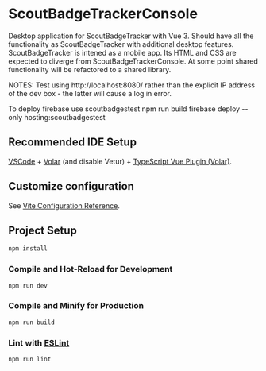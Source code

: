 # ScoutBadgeTrackerConsole

Desktop application for ScoutBadgeTracker with Vue 3.
Should have all the functionality as ScoutBadgeTracker with additional desktop features.
ScoutBadgeTracker is intened as a mobile app. Its HTML and CSS are expected to diverge
from ScoutBadgeTrackerConsole. At some point shared functionality will be refactored to
a shared library.

NOTES:
 Test using http://localhost:8080/ rather than the explicit IP address of the dev box - the latter will cause a log in error.

 To deploy
  firebase use scoutbadgestest
  npm run build
  firebase deploy --only hosting:scoutbadgestest

## Recommended IDE Setup

[VSCode](https://code.visualstudio.com/) + [Volar](https://marketplace.visualstudio.com/items?itemName=Vue.volar) (and disable Vetur) + [TypeScript Vue Plugin (Volar)](https://marketplace.visualstudio.com/items?itemName=Vue.vscode-typescript-vue-plugin).

## Customize configuration

See [Vite Configuration Reference](https://vitejs.dev/config/).

## Project Setup

```sh
npm install
```

### Compile and Hot-Reload for Development

```sh
npm run dev
```

### Compile and Minify for Production

```sh
npm run build
```

### Lint with [ESLint](https://eslint.org/)

```sh
npm run lint
```
